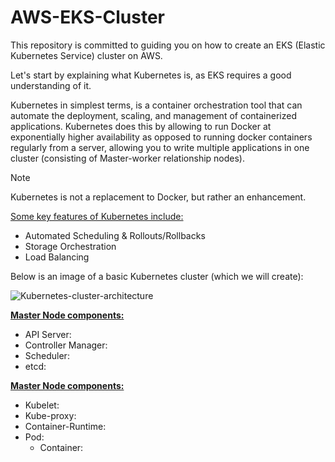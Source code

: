 # AWS-EKS-Cluster

This repository is committed to guiding you on how to create an EKS (Elastic Kubernetes Service) cluster on AWS.

Let's start by explaining what Kubernetes is, as EKS requires a good understanding of it.

Kubernetes in simplest terms, is a container orchestration tool that can automate the deployment, scaling, and management of containerized applications. Kubernetes does this by allowing to run Docker at exponentially higher availability as opposed to running docker containers regularly from a server, allowing you to write multiple applications in one cluster (consisting of Master-worker relationship nodes).

> [!NOTE]  
> Kubernetes is not a replacement to Docker, but rather an enhancement.

<ins>Some key features of Kubernetes include:</ins>
 - Automated Scheduling & Rollouts/Rollbacks
 - Storage Orchestration
 - Load Balancing

Below is an image of a basic Kubernetes cluster (which we will create):

![Kubernetes-cluster-architecture](https://github.com/Semir-Devops/AWS-EKS-Cluster/assets/144611511/4f834c22-e738-4929-864b-fc896091686e)

<ins><b>Master Node components:</b></ins>

 * API Server:
 * Controller Manager:
 * Scheduler:
 * etcd:

<ins><b>Master Node components:</b></ins>

 * Kubelet:
 * Kube-proxy:
 * Container-Runtime:
 * Pod:
    * Container:
